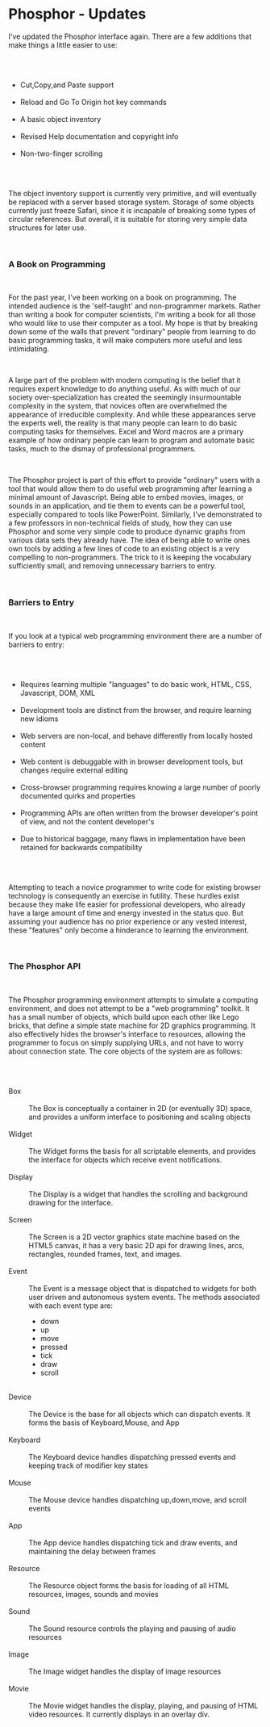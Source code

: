 Phosphor - Updates
==================

<p>I&#39;ve updated the Phosphor interface again.  There are a few additions that make things a little easier to use:</p><br /><ul><br /><li>Cut,Copy,and Paste support</li><br /><li>Reload and Go To Origin hot key commands</li><br /><li>A basic object inventory</li><br /><li>Revised Help documentation and copyright info</li><br /><li>Non-two-finger scrolling</li><br /></ul><br /><p>The object inventory support is currently very primitive, and will eventually be replaced with a server based storage system.  Storage of some objects currently just freeze Safari, since it is incapable of breaking some types of circular references.  But overall, it is suitable for storing very simple data structures for later use.</p><br /><h3>A Book on Programming</h3><br /><p>For the past year, I&#39;ve been working on a book on programming.  The intended audience is the &#39;self-taught&#39; and non-programmer markets.  Rather than writing a book for computer scientists, I&#39;m writing a book for all those who would like to use their computer as a tool.  My hope is that by breaking down some of the walls that prevent "ordinary" people from learning to do basic programming tasks, it will make computers more useful and less intimidating.</p><br /><p>A large part of the problem with modern computing is the belief that it requires expert knowledge to do anything useful.  As with much of our society over-specialization has created the seemingly insurmountable complexity in the system, that novices often are overwhelmed the appearance of irreducible complexity.  And while these appearances serve the experts well, the reality is that many people can learn to do basic computing tasks for themselves.  Excel and Word macros are a primary example of how ordinary people can learn to program and automate basic tasks, much to the dismay of professional programmers.</p><br /><p>The Phosphor project is part of this effort to provide "ordinary" users with a tool that would allow them to do useful web programming after learning a minimal amount of Javascript.  Being able to embed movies, images, or sounds in an application, and tie them to events can be a powerful tool, especially compared to tools like PowerPoint.  Similarly, I&#39;ve demonstrated to a few professors in non-technical fields of study, how they can use Phosphor and some very simple code to produce dynamic graphs from various data sets they already have.  The idea of being able to write ones own tools by adding a few lines of code to an existing object is a very compelling to non-programmers.  The trick to it is keeping the vocabulary sufficiently small, and removing unnecessary barriers to entry.</p><br /><h3>Barriers to Entry</h3><br /><p>If you look at a typical web programming environment there are a number of barriers to entry:</p><br /><ul><br /><li>Requires learning multiple "languages" to do basic work, HTML, CSS, Javascript, DOM, XML</li><br /><li>Development tools are distinct from the browser, and require learning new idioms</li><br /><li>Web servers are non-local, and behave differently from locally hosted content</li><br /><li>Web content is debuggable with in browser development tools, but changes require external editing</li><br /><li>Cross-browser programming requires knowing a large number of poorly documented quirks and properties</li><br /><li>Programming APIs are often written from the browser developer&#39;s  point of view, and not the content developer&#39;s</li><br /><li>Due to historical baggage, many flaws in implementation have been retained for backwards compatibility</li><br /></ul><br /><p>Attempting to teach a novice programmer to write code for existing browser technology is consequently an exercise in futility.  These hurdles exist because they make life easier for professional developers, who already have a large amount of time and energy invested in the status quo.  But assuming your audience has no prior experience or any vested interest, these "features" only become a hinderance to learning the environment.</p><br /><h3>The Phosphor API</h3><br /><p>The Phosphor programming environment attempts to simulate a computing environment, and does not attempt to be a "web programming" toolkit.  It has a small number of objects, which build upon each other like Lego bricks, that define a simple state machine for 2D graphics programming.  It also effectively hides the browser&#39;s interface to resources, allowing the programmer to focus on simply supplying URLs, and not have to worry about connection state.  The core objects of the system are as follows:</p><br /><dl><br /><dt>Box</dt><br /><dd>The Box is conceptually a container in 2D (or eventually 3D) space, and provides a uniform interface to positioning and scaling objects</dd><br /><dt>Widget</dt><br /><dd>The Widget forms the basis for all scriptable elements, and provides the interface for objects which receive event notifications.</dd><br /><dt>Display</dt><br /><dd>The Display is a widget that handles the scrolling and background drawing for the interface.</dd><br /><dt>Screen</dt><br /><dd>The Screen is a 2D vector graphics state machine based on the HTML5 canvas, it has a very basic 2D api for drawing lines, arcs, rectangles, rounded frames, text, and images.</dd><br /><dt>Event</dt><br /><dd>The Event is a message object that is dispatched to widgets for both user driven and autonomous system events.  The methods associated with each event type are:<ul><li>down</lid><li>up</li><li>move</li><li>pressed</li><li>tick</li><li>draw</li><li>scroll</li></ul></dd><br /><dt>Device</dt><br /><dd>The Device is the base for all objects which can dispatch events. It forms the basis of Keyboard,Mouse, and App</dd><br /><dt>Keyboard</dt><br /><dd>The Keyboard device handles dispatching pressed events and keeping track of modifier key states</dd><br /><dt>Mouse</dt><br /><dd>The Mouse device handles dispatching up,down,move, and scroll events</dd><br /><dt>App</dt><br /><dd>The App device handles dispatching tick and draw events, and maintaining the delay between frames</dd><br /><dt>Resource<dt><br /><dd>The Resource object forms the basis for loading of all HTML resources, images, sounds and movies</dd><br /><dt>Sound</dt><br /><dd>The Sound resource controls the playing and pausing of audio resources</dd><br /><dt>Image</dt><br /><dd>The Image widget handles the display of image resources</dd><br /><dt>Movie</dt><br /><dd>The Movie widget handles the display, playing, and pausing of HTML video resources.  It currently displays in an overlay div.</dd><br /></dl>